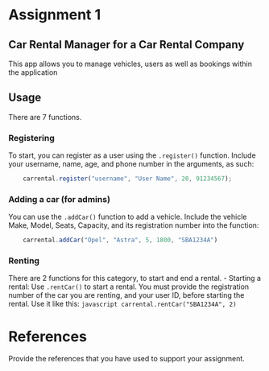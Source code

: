 # Assignment 1

## Car Rental Manager for a Car Rental Company
This app allows you to manage vehicles, users as well as bookings within the application

## Usage

There are 7 functions.

### Registering

To start, you can register as a user using the `.register()` function. Include your username, name, age, and phone number in the arguments, as such:

```javascript
    carrental.register("username", "User Name", 20, 91234567);
```

### Adding a car (for admins)

You can use the `.addCar()` function to add a vehicle. Include the vehicle Make, Model, Seats, Capacity, and its registration number into the function:
```javascript
    carrental.addCar("Opel", "Astra", 5, 1800, "SBA1234A")
```

### Renting
There are 2 functions for this category, to start and end a rental.
    - Starting a rental:
    Use `.rentCar()` to start a rental. You must provide the registration number of the car you are renting, and your user ID, before starting the rental. Use it like this:
        ```javascript
            carrental.rentCar("SBA1234A", 2)
        ```

# References
Provide the references that you have used to support your assignment. 